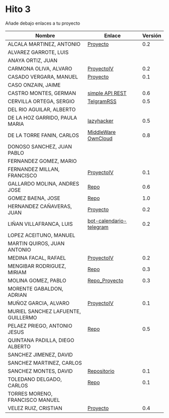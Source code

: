 # Hito 3

Añade debajo enlaces a tu proyecto

| Nombre | Enlace | Versión |
|--------|--------|---------|
| ALCALA MARTINEZ, ANTONIO | [Proyecto](https://github.com/AntonioAlcM/tfg_ugr) | 0.2 |
| ALVAREZ GARROTE, LUIS | | |
| ANAYA ORTIZ, JUAN| | |
| CARMONA OLIVA, ALVARO| [ProyectoIV](https://github.com/alvarocarmona6/ProyectoIV)| 0.2|
| CASADO VERGARA, MANUEL|[Proyecto](https://github.com/cvlolo/IV-Proyecto) | 0.1 |
| CASO ONZAIN, JAIME| | |
| CASTRO MONTES, GERMAN| [simple API REST](https://github.com/patamimbre/IV_Proyecto)| 0.6|
| CERVILLA ORTEGA, SERGIO| [TelgramRSS](https://github.com/Cerv1/IV-Project) | 0.5 |
| DEL RIO AGUILAR, ALBERTO| | |
| DE LA HOZ GARRIDO, PAULA MARIA|[lazyhacker](https://github.com/terceranexus6/copylazyjacker) | 0.5 |
| DE LA TORRE FANIN, CARLOS| [MiddleWare OwnCloud](https://github.com/elsudano/MiddleWare_ownCloud) | 0.8 |
| DONOSO SANCHEZ, JUAN PABLO| | |
| FERNANDEZ GOMEZ, MARIO| | |
| FERNANDEZ MILLAN, FRANCISCO| [ProyectoIV](https://github.com/franfermi/Infraestructura-Virtual_IV) | 0.1 |
| GALLARDO MOLINA, ANDRES JOSE| [Repo](https://github.com/Maverick94/IV_Proyecto) | 0.6 |
| GOMEZ BAENA, JOSE| [Repo](https://github.com/josegob/IV-Proyecto) | 1.0 |
| HERNANDEZ CAÑAVERAS, JUAN|[Proyecto](https://github.com/MagicJHC10/Proyecto-IV) | 0.2|
| LIÑAN VILLAFRANCA, LUIS|[bot-calendario-telegram](https://github.com/lulivi/bot-calendario-telegram)|0.2|
| LOPEZ ACEITUNO, MANUEL| | |
| MARTIN QUIROS, JUAN ANTONIO| | |
| MEDINA FACAL, RAFAEL| [ProyectoIV](https://github.com/Medfac9/Proyecto_IV) | 0.2 |
| MENGIBAR RODRIGUEZ, MIRIAM|[Repo](https://github.com/mirismr/proyectoIV17-18) | 0.3 |
| MOLINA GOMEZ, PABLO| [Repo_Proyecto](https://github.com/pmolinag/proyecto) | 0.3 |
| MORENTE GABALDON, ADRIAN| | |
| MUÑOZ GARCIA, ALVARO|[ProyectoIV](https://github.com/alvaromgs/proyectoIV-1718)|0.1|
| MURIEL SANCHEZ LAFUENTE, GUILLERMO| | |
| PELAEZ PRIEGO, ANTONIO JESUS| [Repo](https://github.com/ajpelaez/IV-Proyecto) | 0.5 |
| QUINTANA PADILLA, DIEGO ALBERTO| | |
| SANCHEZ JIMENEZ, DAVID| | |
| SANCHEZ MARTINEZ, CARLOS | | |
| SANCHEZ MONTES, DAVID| [Repositorio](https://github.com/Anixo/ProyectoIV) | 0.1 |
| TOLEDANO DELGADO, CARLOS| [Repo](https://github.com/carlillostole/proyectoIV17-18) | 0.1 |
| TORRES MORENO, FRANCISCO MANUEL| | |
| VELEZ RUIZ, CRISTIAN| [Proyecto](https://github.com/ainokila/ProyectoIV) | 0.4|
